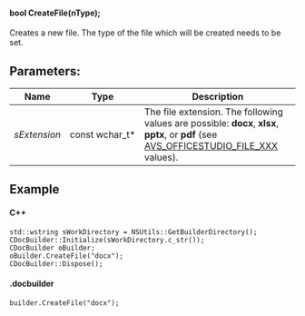 #### bool CreateFile(nType);

Creates a new file. The type of the file which will be created needs to be set.

## Parameters:

| Name         | Type             | Description                                                                                                                                                                                   |
| ------------ | ---------------- | --------------------------------------------------------------------------------------------------------------------------------------------------------------------------------------------- |
| *sExtension* | const wchar\_t\* | The file extension. The following values are possible: **docx**, **xlsx**, **pptx**, or **pdf** (see [AVS\_OFFICESTUDIO\_FILE\_XXX](/docbuilder/integrationapi/default#format-types) values). |

## Example

#### C++

```
std::wstring sWorkDirectory = NSUtils::GetBuilderDirectory();
CDocBuilder::Initialize(sWorkDirectory.c_str());
CDocBuilder oBuilder;
oBuilder.CreateFile("docx");
CDocBuilder::Dispose();
```

#### .docbuilder

```
builder.CreateFile("docx");
```

